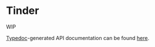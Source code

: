 # Tinder
WIP


[Typedoc](http://typedoc.org/)-generated API documentation can be found
[here](https://zuntra.github.io/tinderclient/docs/classes/_classes_tinderclient_.tinderclient.html).
